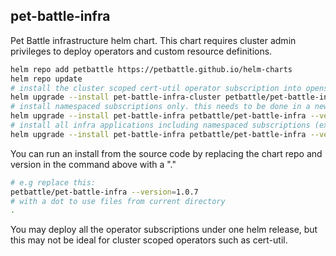 ## pet-battle-infra

Pet Battle infrastructure helm chart. This chart requires cluster admin privileges to deploy operators and custom resource definitions.

```bash
helm repo add petbattle https://petbattle.github.io/helm-charts
helm repo update
# install the cluster scoped cert-util operator subscription into openshift-operators namespace only
helm upgrade --install pet-battle-infra-cluster petbattle/pet-battle-infra --version=1.0.7 --set subscription.cluster=true --set grafana.enabled=false --set keycloak.enabled=false --set infinispan.enabled=false --namespace petbattle --create-namespace
# install namespaced subscriptions only. this needs to be done in a new cluster so CRD's are installed
helm upgrade --install pet-battle-infra petbattle/pet-battle-infra --version=1.0.7 --set subscriptions.only=true --set operatorgroup.targetNamespaces={petbattle} --namespace petbattle --create-namespace
# install all infra applications including namespaced subscriptions (excl. cert-util oeprator)
helm upgrade --install pet-battle-infra petbattle/pet-battle-infra --version=1.0.7 --set operatorgroup.targetNamespaces={petbattle} --namespace petbattle --create-namespace
```

You can run an install from the source code by replacing the chart repo and version in the command above with a "."
```bash
# e.g replace this:
petbattle/pet-battle-infra --version=1.0.7
# with a dot to use files from current directory
.
```

You may deploy all the operator subscriptions under one helm release, but this may not be ideal for cluster scoped operators such as cert-util.
